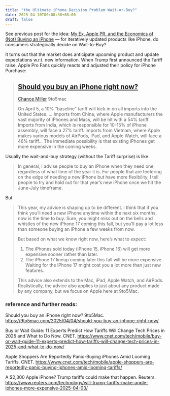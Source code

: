 ```yaml
---
title: "the Ultimate iPhone Decision Problem Wait-or-Buy?"
date: 2025-04-10T00:08:38+08:00
draft: false
---
```


See previous post for the idea: [My Ex, Apple PR, and the Economics of (Not) Buying an iPhone](/posts/persuading_consumer_to_buy_early/) — for iteratively updated products like iPhone, do consumers strategically decide on Wait-to-Buy?

It turns out that the market does anticipate upcoming product and update expectations w.r.t. new information. When Trump first announced the Tariff raise, Apple Pro Fans quickly reacts and adjusted their policy for iPhone Purchase:

> ## [Should you buy an iPhone right now?](https://9to5mac.com/2025/04/04/should-you-buy-an-iphone-right-now/)
>
> [Chance Miller](https://9to5mac.com/author/chmiller44/) 9to5mac
>
> On April 5, a 10% “baseline” tariff will kick in on all imports into the United States. ... Imports from China, where Apple manufacturers the vast majority of iPhones and Macs, will be hit with a 54% tariff. Imports from India, which is responsible for 10-15% of iPhone assembly, will face a 27% tariff. Imports from Vietnam, where Apple makes various models of AirPods, iPad, and Apple Watch, will face a 46% tariff... The immediate possibility is that existing iPhones get more expensive in the coming weeks.

Usually the wait-and-buy strategy (without the Tariff surprise) is like

> In general, I advise people to buy an iPhone when they need one, regardless of what time of the year it is. For people that are teetering on the edge of needing a new iPhone but have more flexibility, I tell people to try and hold out for that year’s new iPhone once we hit the June-July timeframe.

But

> This year, my advice is shaping up to be different. I think that if you think you’ll need a new iPhone anytime within the next six months, now is the time to buy. Sure, you might miss out on the bells and whistles of the new iPhone 17 coming this fall, but you’ll pay a lot less than someone buying an iPhone a few weeks from now.
>
> But based on what we know right now, here’s what to expect:
>
> 1. The iPhones sold today (iPhone 15, iPhone 16) will get more expensive sooner rather than later.
> 2. The iPhone 17 lineup coming later this fall will be more expensive. Waiting for the iPhone 17 might cost you a lot more than just new features.
>
> This advice also extends to the Mac, iPad, Apple Watch, and AirPods. Realistically, the advice also applies to just about any product made by any company, but we focus on Apple here at 9to5Mac.

### reference and further reads:

Should you buy an iPhone right now? 9to5Mac. https://9to5mac.com/2025/04/04/should-you-buy-an-iphone-right-now/

Buy or Wait Guide: 11 Experts Predict How Tariffs Will Change Tech Prices in 2025 and What to Do Now. CNET. https://www.cnet.com/tech/mobile/buy-or-wait-guide-11-experts-predict-how-tariffs-will-change-tech-prices-in-2025-and-what-to-do-now/

Apple Shoppers Are Reportedly Panic-Buying iPhones Amid Looming Tariffs. CNET. https://www.cnet.com/tech/mobile/apple-shoppers-are-reportedly-panic-buying-iphones-amid-looming-tariffs/

A $2,300 Apple iPhone? Trump tariffs could make that happen. Reuters. https://www.reuters.com/technology/will-trump-tariffs-make-apple-iphones-more-expensive-2025-04-03/
